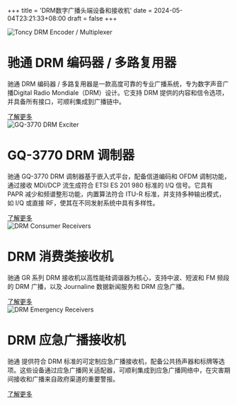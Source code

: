 +++
title = 'DRM数字广播头端设备和接收机'
date = 2024-05-04T23:21:33+08:00
draft = false
+++

<div class="product-list-container">
    <div class="product-list-image">
        <img src="/img/products/GQ-3772.png" alt="Toncy DRM Encoder / Multiplexer">
    </div>
    <div class="product-list-details">
        <h1>驰通 DRM 编码器 / 多路复用器</h1>
        <p>驰通 DRM 编码器 / 多路复用器是一款高度可靠的专业广播系统，专为数字声音广播Digital Radio Mondiale（DRM）设计。它支持 DRM 提供的内容和信令选项，并具备所有接口，可顺利集成到广播链中。</p>
        <a href="/cn/products/drm_encoder" class="product-list-button">了解更多</a>
    </div>
</div>

<div class="product-list-container">
    <div class="product-list-image">
        <img src="/img/products/GQ-3770.png" alt="GQ-3770 DRM Exciter">
    </div>
    <div class="product-list-details">
        <h1>GQ-3770 DRM 调制器</h1>
        <p>驰通 GQ-3770 DRM 调制器基于嵌入式平台，配备信道编码和 OFDM 调制功能，通过接收 MDI/DCP 流生成符合 ETSI ES 201 980 标准的 I/Q 信号。它具有 PAPR 减少和频谱整形功能，内置算法符合 ITU-R 标准，并支持多种输出模式，如 I/Q 或直接 RF，使其在不同发射系统中具有多样性。</p>
        <a href="/cn/products/drm_exciter" class="product-list-button">了解更多</a>
    </div>
</div>

<div class="product-list-container">
    <div class="product-list-image">
        <img src="/img/products/GR-221.png" alt="DRM Consumer Receivers">
    </div>
    <div class="product-list-details">
        <h1>DRM 消费类接收机</h1>
        <p>驰通 GR 系列 DRM 接收机以高性能硅调谐器为核心，支持中波、短波和 FM 频段的 DRM 广播，以及 Journaline 数据新闻服务和 DRM 应急广播。</p>
        <a href="/cn/products/drm_consumer_receiver" class="product-list-button">了解更多</a>
    </div>
</div>

<div class="product-list-container">
    <div class="product-list-image">
        <img src="/img/products/GR-401A.png" alt="DRM Emergency Receivers">
    </div>
    <div class="product-list-details">
        <h1>DRM 应急广播接收机</h1>
        <p>驰通 提供符合 DRM 标准的可定制应急广播接收机，配备公共扬声器和标牌等选项。这些设备通过应急广播网关适配器，可顺利集成到应急广播网络中，在灾害期间接收和广播来自政府渠道的重要警报。</p>
        <a href="/cn/products/drm_ewf_receiver" class="product-list-button">了解更多</a>
    </div>
</div>